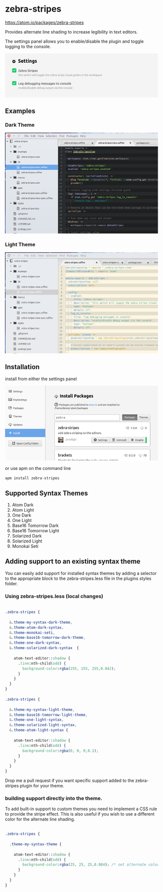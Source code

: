 # zebra-stripes
https://atom.io/packages/zebra-stripes

Provides alternate line shading to increase legibility in text editors.

The settings panel allows you to enable/disable the plugin and toggle logging to the console.

![Settings](https://github.com/prodigic/zebra-stripes/blob/master/zebra-stripes-settings.png?raw=true)

## Examples

### Dark Theme

![Preview dark theme](https://github.com/prodigic/zebra-stripes/blob/master/zebra-stripes-dark-theme.png?raw=true)

### Light Theme
![Preview light theme](https://github.com/prodigic/zebra-stripes/blob/master/zebra-stripes-light-theme.png?raw=true)

## Installation

install from either the settings panel

![Preview Settings Panel](https://github.com/prodigic/zebra-stripes/blob/master/zebra-stripes-settings-panel.png?raw=true)

or use apm on the command line

`apm install zebra-stripes`

## Supported Syntax Themes

1. Atom Dark
2. Atom Light
3. One Dark
4. One Light
5. Base16 Tomorrow Dark
6. Base16 Tomorrow Light
7. Solarized Dark
8. Solarized Light
9. Monokai Seti


## Adding support to an existing syntax theme

You can easily add support for installed syntax themes by adding a selector to the appropriate block to the zebra-stripes.less file in the plugins styles folder.

### Using zebra-stripes.less (local changes)
``` css

.zebra-stripes {

  &.theme-my-syntax-dark-theme,
  &.theme-atom-dark-syntax,
  &.theme-monokai-seti,
  &.theme-base16-tomorrow-dark-theme,
  &.theme-one-dark-syntax,
  &.theme-solarized-dark-syntax  {

    atom-text-editor::shadow {
      .line:nth-child(odd) {
        background-color:rgba(255, 255, 255,0.042);
      }
    }
  }
}

.zebra-stripes {

  &.theme-my-syntax-light-theme,
  &.theme-base16-tomorrow-light-theme,
  &.theme-one-light-syntax,
  &.theme-solarized-light-syntax,
  &.theme-atom-light-syntax {

    atom-text-editor::shadow {
      .line:nth-child(odd) {
        background-color:rgba(0, 0, 0,0.1);
      }
    }
  }
}

```

Drop me a pull request if you want specific support added to the zebra-stripes plugin for your theme.



### building support directly into the theme.

To add built-in support to custom themes you need to implement a CSS rule to provide the stripe effect. This is also useful if you wish to use a different color for the alternate line shading.

``` css

.zebra-stripes {

  .theme-my-syntax-theme {

    atom-text-editor::shadow {
      .line:nth-child(odd) {
        background-color:rgba(25, 25, 25,0.084); /* set alternate color here */
      }
    }
  }
}

```
